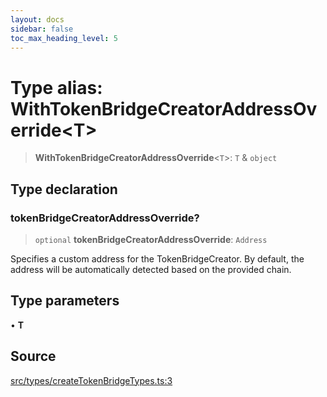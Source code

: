 ```yaml
---
layout: docs
sidebar: false
toc_max_heading_level: 5
---
```


# Type alias: WithTokenBridgeCreatorAddressOverride\<T\>

> **WithTokenBridgeCreatorAddressOverride**\<`T`\>: `T` & `object`

## Type declaration

### tokenBridgeCreatorAddressOverride?

> `optional` **tokenBridgeCreatorAddressOverride**: `Address`

Specifies a custom address for the TokenBridgeCreator. By default, the address will be automatically detected based on the provided chain.

## Type parameters

• **T**

## Source

[src/types/createTokenBridgeTypes.ts:3](https://github.com/anegg0/arbitrum-orbit-sdk/blob/b24cbe9cd68eb30d18566196d2c909bd4086db10/src/types/createTokenBridgeTypes.ts#L3)

